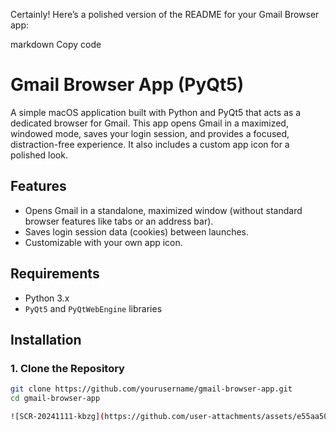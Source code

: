 
Certainly! Here’s a polished version of the README for your Gmail Browser app:

markdown
Copy code
# Gmail Browser App (PyQt5)

A simple macOS application built with Python and PyQt5 that acts as a dedicated browser for Gmail. This app opens Gmail in a maximized, windowed mode, saves your login session, and provides a focused, distraction-free experience. It also includes a custom app icon for a polished look.

## Features

- Opens Gmail in a standalone, maximized window (without standard browser features like tabs or an address bar).
- Saves login session data (cookies) between launches.
- Customizable with your own app icon.

## Requirements

- Python 3.x
- `PyQt5` and `PyQtWebEngine` libraries

## Installation

### 1. Clone the Repository

```bash
git clone https://github.com/yourusername/gmail-browser-app.git
cd gmail-browser-app

![SCR-20241111-kbzg](https://github.com/user-attachments/assets/e55aa501-4b2f-4b4a-9df9-982cd212335f)
